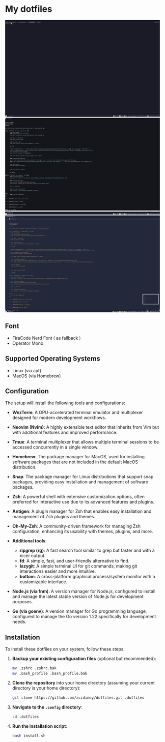 

# My dotfiles

![Terminal 1](./term_01.png)
![Terminal 2](./term_02.png)
![Terminal 3](./term_03.png)

## Font

- FiraCode Nerd Font ( as fallback )
- Operator Mono

## Supported Operating Systems

- Linux (via apt)
- MacOS (via Homebrew)

## Configuration

The setup will install the following tools and configurations:

- **WezTerm**: A GPU-accelerated terminal emulator and multiplexer designed for modern development workflows.
  
- **Neovim (Nvim)**: A highly extensible text editor that inherits from Vim but with additional features and improved performance.
  
- **Tmux**: A terminal multiplexer that allows multiple terminal sessions to be accessed concurrently in a single window.
  
- **Homebrew**: The package manager for MacOS, used for installing software packages that are not included in the default MacOS distribution.

- **Snap**: The package manager for Linux distributions that support snap packages, providing easy installation and management of software packages.

- **Zsh**: A powerful shell with extensive customization options, often preferred for interactive use due to its advanced features and plugins.

- **Antigen**: A plugin manager for Zsh that enables easy installation and management of Zsh plugins and themes.

- **Oh-My-Zsh**: A community-driven framework for managing Zsh configuration, enhancing its usability with themes, plugins, and more.

- **Additional tools**:
  - **ripgrep (rg)**: A fast search tool similar to grep but faster and with a nicer output.
  - **fd**: A simple, fast, and user-friendly alternative to find.
  - **lazygit**: A simple terminal UI for git commands, making git interactions easier and more intuitive.
  - **bottom**: A cross-platform graphical process/system monitor with a customizable interface.

- **Node.js (via fnm)**: A version manager for Node.js, configured to install and manage the latest stable version of Node.js for development purposes.

- **Go (via goenv)**: A version manager for Go programming language, configured to manage the Go version 1.22 specifically for development needs.

## Installation

To install these dotfiles on your system, follow these steps:

1. **Backup your existing configuration files** (optional but recommended):

    ```bash
    mv .zshrc .zshrc.bak
    mv .bash_profile .bash_profile.bak
    ```

2. **Clone the repository** into your home directory (assuming your current directory is your home directory):

    ```bash
    git clone https://github.com/acidiney/dotfiles.git .dotfiles
    ```

3. **Navigate to the `.config` directory**:

    ```bash
    cd .dotfiles
    ```

4. **Run the installation script**:

    ```bash
    bash install.sh
    ```
